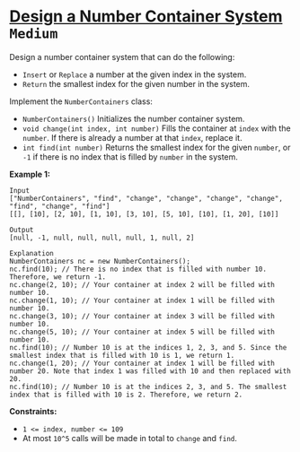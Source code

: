 # [Design a Number Container System](https://leetcode.com/problems/design-a-number-container-system) `Medium`

Design a number container system that can do the following:

- `Insert` or `Replace` a number at the given index in the system.
- `Return` the smallest index for the given number in the system.

Implement the `NumberContainers` class:

- `NumberContainers()` Initializes the number container system.
- `void change(int index, int number)` Fills the container at `index` with the `number`. If there is already a number at that `index`, replace it.
- `int find(int number)` Returns the smallest index for the given `number`, or `-1` if there is no index that is filled by `number` in the system.

**Example 1:**

```
Input
["NumberContainers", "find", "change", "change", "change", "change", "find", "change", "find"]
[[], [10], [2, 10], [1, 10], [3, 10], [5, 10], [10], [1, 20], [10]]

Output
[null, -1, null, null, null, null, 1, null, 2]

Explanation
NumberContainers nc = new NumberContainers();
nc.find(10); // There is no index that is filled with number 10. Therefore, we return -1.
nc.change(2, 10); // Your container at index 2 will be filled with number 10.
nc.change(1, 10); // Your container at index 1 will be filled with number 10.
nc.change(3, 10); // Your container at index 3 will be filled with number 10.
nc.change(5, 10); // Your container at index 5 will be filled with number 10.
nc.find(10); // Number 10 is at the indices 1, 2, 3, and 5. Since the smallest index that is filled with 10 is 1, we return 1.
nc.change(1, 20); // Your container at index 1 will be filled with number 20. Note that index 1 was filled with 10 and then replaced with 20.
nc.find(10); // Number 10 is at the indices 2, 3, and 5. The smallest index that is filled with 10 is 2. Therefore, we return 2.
```

**Constraints:**

- `1 <= index, number <= 109`
- At most `10^5` calls will be made in total to `change` and `find`.
